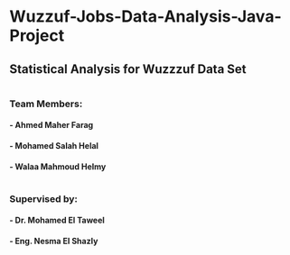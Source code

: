 # Wuzzuf-Jobs-Data-Analysis-Java-Project
## Statistical Analysis for Wuzzzuf Data Set
#
### Team Members:
####  - Ahmed Maher Farag
####  - Mohamed Salah Helal
####  - Walaa Mahmoud Helmy

#
### Supervised by:
####  - Dr. Mohamed El Taweel
####  - Eng. Nesma El Shazly
